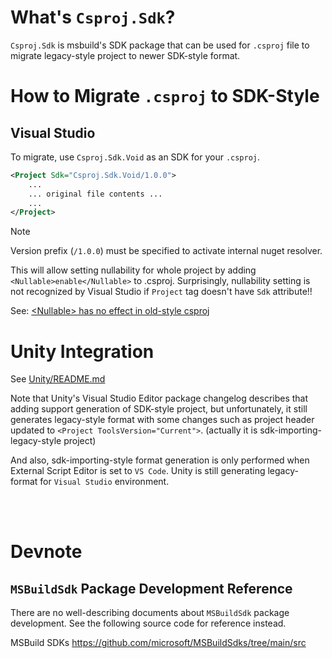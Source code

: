 # What's `Csproj.Sdk`?

`Csproj.Sdk` is msbuild's SDK package that can be used for `.csproj` file to migrate legacy-style project to newer SDK-style format.



# How to Migrate `.csproj` to SDK-Style

## Visual Studio

To migrate, use `Csproj.Sdk.Void` as an SDK for your `.csproj`.

```xml
<Project Sdk="Csproj.Sdk.Void/1.0.0">
    ...
    ... original file contents ...
    ...
</Project>
```

> [!NOTE]
> Version prefix (`/1.0.0`) must be specified to activate internal nuget resolver.

This will allow setting nullability for whole project by adding `<Nullable>enable</Nullable>` to .csproj.
Surprisingly, nullability setting is not recognized by Visual Studio if `Project` tag doesn't have `Sdk` attribute!!

See: [\<Nullable> has no effect in old-style csproj](https://github.com/dotnet/project-system/issues/5551)



# Unity Integration

See [Unity/README.md](Unity/README.md)

Note that Unity's Visual Studio Editor package changelog describes that adding support generation of SDK-style project, but unfortunately, it still generates legacy-style format with some changes such as project header updated to `<Project ToolsVersion="Current">`. (actually it is sdk-importing-legacy-style project)

And also, sdk-importing-style format generation is only performed when External Script Editor is set to `VS Code`.
Unity is still generating legacy-format for `Visual Studio` environment.



&nbsp;  
&nbsp;  

# Devnote

## `MSBuildSdk` Package Development Reference

There are no well-describing documents about `MSBuildSdk` package development. See the following source code for reference instead.

MSBuild SDKs
https://github.com/microsoft/MSBuildSdks/tree/main/src
